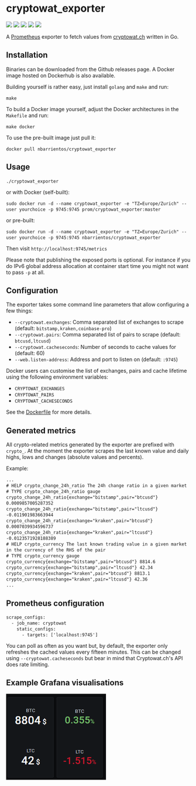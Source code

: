 # cryptowat_exporter 

[![](https://github.com/nbarrientos/cryptowat_exporter/workflows/Build/badge.svg)](https://github.com/nbarrientos/cryptowat_exporter/actions?query=workflow%3ABuild) 
[![](https://github.com/nbarrientos/cryptowat_exporter/workflows/Release/badge.svg)](https://github.com/nbarrientos/cryptowat_exporter/actions?query=workflow%3ARelease)
[![](https://img.shields.io/docker/pulls/nbarrientos/cryptowat_exporter.svg)](https://hub.docker.com/r/nbarrientos/cryptowat_exporter)
[![](https://img.shields.io/github/v/release/nbarrientos/cryptowat_exporter)](https://github.com/nbarrientos/cryptowat_exporter/releases)
![](https://img.shields.io/github/go-mod/go-version/nbarrientos/cryptowat_exporter)

A [Prometheus](https://prometheus.io/) exporter to fetch values from [cryptowat.ch](https://cryptowat.ch) written in Go.

## Installation

Binaries can be downloaded from the Github releases page. A Docker image hosted on Dockerhub is also available.

Building yourself is rather easy, just install `golang` and `make` and run:

```
make
```

To build a Docker image yourself, adjust the Docker architectures in the `Makefile` and run:

```
make docker
```

To use the pre-built image just pull it:

```
docker pull nbarrientos/cryptowat_exporter
```

## Usage

```
./cryptowat_exporter
```

or with Docker (self-built):

```
sudo docker run -d --name cryptowat_exporter -e "TZ=Europe/Zurich" --user yourchoice -p 9745:9745 prom/cryptowat_exporter:master
```

or pre-built:

```
sudo docker run -d --name cryptowat_exporter -e "TZ=Europe/Zurich" --user yourchoice -p 9745:9745 nbarrientos/cryptowat_exporter
```

Then visit `http://localhost:9745/metrics`

Please note that publishing the exposed ports is optional. For instance if you do IPv6 global address allocation at container start time
you might not want to pass `-p` at all.

## Configuration

The exporter takes some command line parameters that allow configuring a few things:

* `--cryptowat.exchanges`: Comma separated list of exchanges to scrape (default: `bitstamp,kraken,coinbase-pro`)
* `--cryptowat.pairs`: Comma separated list of pairs to scrape (default: `btcusd,ltcusd`)
* `--cryptowat.cacheseconds`: Number of seconds to cache values for (default: 60)
* `--web.listen-address`: Address and port to listen on (default: `:9745`)

Docker users can customise the list of exchanges, pairs and cache lifetime using the following environment variables:

* `CRYPTOWAT_EXCHANGES`
* `CRYPTOWAT_PAIRS`
* `CRYPTOWAT_CACHESECONDS`

See the [Dockerfile](https://github.com/nbarrientos/cryptowat_exporter/blob/master/Dockerfile) for more details.

## Generated metrics

All crypto-related metrics generated by the exporter are prefixed with `crypto_`. At the moment the exporter scrapes the last known value and daily highs, lows and changes (absolute values and percents).

Example:

```
...
# HELP crypto_change_24h_ratio The 24h change ratio in a given market
# TYPE crypto_change_24h_ratio gauge
crypto_change_24h_ratio{exchange="bitstamp",pair="btcusd"} 0.0009857005287352
crypto_change_24h_ratio{exchange="bitstamp",pair="ltcusd"} -0.011901983663944
crypto_change_24h_ratio{exchange="kraken",pair="btcusd"} 0.0007039934596737
crypto_change_24h_ratio{exchange="kraken",pair="ltcusd"} -0.0123571928188389
# HELP crypto_currency The last known trading value in a given market in the currency of the RHS of the pair
# TYPE crypto_currency gauge
crypto_currency{exchange="bitstamp",pair="btcusd"} 8814.6
crypto_currency{exchange="bitstamp",pair="ltcusd"} 42.34
crypto_currency{exchange="kraken",pair="btcusd"} 8813.1
crypto_currency{exchange="kraken",pair="ltcusd"} 42.36
...
```

## Prometheus configuration

```
scrape_configs:
  - job_name: cryptowat
    static_configs:
      - targets: ['localhost:9745']
```

You can poll as often as you want but, by default, the exporter only refreshes the cached values every fifteen minutes. This can be changed using `--cryptowat.cacheseconds` but bear in mind that Cryptowat.ch's API does rate limiting.

## Example Grafana visualisations

![One](grafana1.png)
